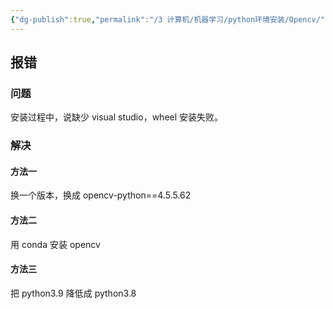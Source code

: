 ```yaml
---
{"dg-publish":true,"permalink":"/3 计算机/机器学习/python环境安装/Opencv/","title":"Opencv"}
---
```



## 报错
### 问题
安装过程中，说缺少 visual studio，wheel 安装失败。
### 解决
#### 方法一
换一个版本，换成 opencv-python==4.5.5.62
#### 方法二
用 conda 安装 opencv
#### 方法三
把 python3.9 降低成 python3.8